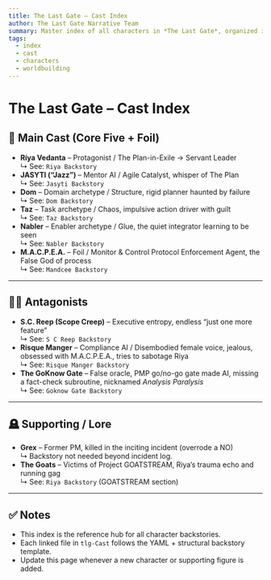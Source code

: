```yaml
---
title: The Last Gate – Cast Index
author: The Last Gate Narrative Team
summary: Master index of all characters in *The Last Gate*, organized into main cast, antagonists, and supporting/lore. Each entry links to its detailed backstory document. This serves as the index page for the `tlg-Cast` folder.
tags:
  - index
  - cast
  - characters
  - worldbuilding
---
```


# The Last Gate – Cast Index

## 🌌 Main Cast (Core Five + Foil)
- **Riya Vedanta** – Protagonist / The Plan-in-Exile → Servant Leader  
  ↳ See: `Riya Backstory`
- **JASYTI (“Jazz”)** – Mentor AI / Agile Catalyst, whisper of The Plan  
  ↳ See: `Jasyti Backstory`
- **Dom** – Domain archetype / Structure, rigid planner haunted by failure  
  ↳ See: `Dom Backstory`
- **Taz** – Task archetype / Chaos, impulsive action driver with guilt  
  ↳ See: `Taz Backstory`
- **Nabler** – Enabler archetype / Glue, the quiet integrator learning to be seen  
  ↳ See: `Nabler Backstory`
- **M.A.C.P.E.A.** – Foil / Monitor & Control Protocol Enforcement Agent, the False God of process  
  ↳ See: `Mandcee Backstory`

---

## 🧑‍💼 Antagonists
- **S.C. Reep (Scope Creep)** – Executive entropy, endless “just one more feature”  
  ↳ See: `S C Reep Backstory`
- **Risque Manger** – Compliance AI / Disembodied female voice, jealous, obsessed with M.A.C.P.E.A., tries to sabotage Riya  
  ↳ See: `Risque Manger Backstory`
- **The GoKnow Gate** – False oracle, PMP go/no-go gate made AI, missing a fact-check subroutine, nicknamed *Analysis Paralysis*  
  ↳ See: `Goknow Gate Backstory`

---

## 🪦 Supporting / Lore
- **Grex** – Former PM, killed in the inciting incident (overrode a NO)  
  ↳ Backstory not needed beyond incident log.
- **The Goats** – Victims of Project GOATSTREAM, Riya’s trauma echo and running gag  
  ↳ See: `Riya Backstory` (GOATSTREAM section)

---

## ✅ Notes
- This index is the reference hub for all character backstories.  
- Each linked file in `tlg-Cast` follows the YAML + structural backstory template.  
- Update this page whenever a new character or supporting figure is added.

